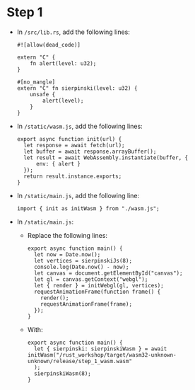 # Step 1

* In `/src/lib.rs`, add the following lines:
  
      #![allow(dead_code)]

      extern "C" {
          fn alert(level: u32);
      }

      #[no_mangle]
      extern "C" fn sierpinski(level: u32) {
          unsafe {
              alert(level);
          }
      }

* In `/static/wasm.js`, add the following lines:

      export async function init(url) {
        let response = await fetch(url);
        let buffer = await response.arrayBuffer();
        let result = await WebAssembly.instantiate(buffer, {
            env: { alert }
        });
        return result.instance.exports;
      }

* In `/static/main.js`, add the following line:

      import { init as initWasm } from "./wasm.js";

* In `/static/main.js`:

  * Replace the following lines:

        export async function main() {
          let now = Date.now();
          let vertices = sierpinskiJs(8);
          console.log(Date.now() - now);
          let canvas = document.getElementById("canvas");
          let gl = canvas.getContext("webgl");
          let { render } = initWebgl(gl, vertices);
          requestAnimationFrame(function frame() {
            render();
            requestAnimationFrame(frame);
          });
        }

  * With:

        export async function main() {
          let { sierpinski: sierpinskiWasm } = await initWasm("/rust_workshop/target/wasm32-unknown-unknown/release/step_1_wasm.wasm"
          );
          sierpinskiWasm(8);
        }